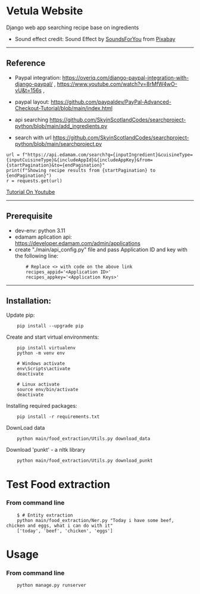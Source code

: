 # Vetula Website

Django web app searching recipe base on ingredients
- Sound effect credit: Sound Effect by <a href="https://pixabay.com/users/soundsforyou-4861230/?utm_source=link-attribution&utm_medium=referral&utm_campaign=music&utm_content=127856">SoundsForYou</a> from <a href="https://pixabay.com/sound-effects//?utm_source=link-attribution&utm_medium=referral&utm_campaign=music&utm_content=127856">Pixabay</a> 

---

## Reference
- Paypal integration:
https://overiq.com/django-paypal-integration-with-django-paypal/ , https://www.youtube.com/watch?v=8rMfW4wO-vU&t=156s , 
- paypal layout:
https://github.com/paypaldev/PayPal-Advanced-Checkout-Tutorial/blob/main/index.html  

- api searching
https://github.com/SkyinScotlandCodes/searchproject-python/blob/main/add_ingredients.py 

- search with url
https://github.com/SkyinScotlandCodes/searchproject-python/blob/main/searchproject.py 

```
url = f"https://api.edamam.com/search?q={inputIngredient}&cuisineType={inputCuisineType}&{includeAppId}&{includeAppKey}&from={startPagination}&to={endPagination}"
print(f"Showing recipe results from {startPagination} to {endPagination}")
r = requests.get(url)
```

[Tutorial On Youtube](https://youtu.be/nPusaqAbiGE)

---
## Prerequisite
- dev-env: python 3.11
- edamam aplication api: https://developer.edamam.com/admin/applications
- create "./main/api_config.py" file and pass Application ID and key with the following line:
    ```
        # Replace <> with code on the above link
        recipes_appid='<Application ID>'
        recipes_appkey='<Application Keys>'    
    ```
---

## Installation:

Update pip:
```
    pip install --upgrade pip
```

Create and start virtual environments:
```
    pip install virtualenv
    python -m venv env
    
    # Windows activate
    env\Scripts\activate
    deactivate

    # Linux activate
    source env/bin/activate
    deactivate
```

Installing required packages:
```
    pip install -r requirements.txt
```

DownLoad data
```
    python main/food_extraction/Utils.py download_data
```

Download 'punkt' - a nltk library
```
    python main/food_extraction/Utils.py download_punkt

```


# Test Food extraction 
### From command line
```    
    $ # Entity extraction
    python main/food_extraction/Ner.py "Today i have some beef, chicken and eggs, what i can do with it"
    ['today', 'beef', 'chicken', 'eggs']
```


# Usage
### From command line
```    
    python manage.py runserver
```

